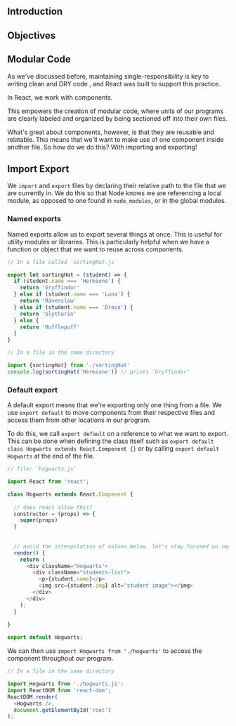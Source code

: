 <!-- Couple things:
  - first off, this is looking great. you do a good job communicating the topic!
  - I made smaller grammar corrections in line
  - I added larger thoughts/suggestions in comments
  - components should be capitalized in file names as well. Notice how App.js is by default
  - what's going on with every function being an arrow function? I saw it used as the constructor below as well. Not sure if that behavior works in react, but review the first paragraph: https://developer.mozilla.org/en-US/docs/Web/JavaScript/Reference/Functions/Arrow_functions
  (Arrow functions have a use and a purpose, but they aren't a replace all functions solution. They should be used where appropriate [i.e. implicit binding of this, inline for better comprehension, etc.]. If a JS developer sees an arrow function, its either because it makes the code easier to read OR you are using it for binding.) consider:
```
function poop() {
  console.log('wot?')
}

const poop = () => {
  console.log('wot?')
}

what is the arrow function bringing us here other than 3 more chars?
plus, no `let` assigned to arrow functions please (see down a ways). it implies we will be re-assigning a variable pointing to a function, which is a bad recipe no no. 
```
 -->

## Introduction
<!-- today, we are talking about x. short and sweet. -->

## Objectives
<!-- what does this readme aim to communicate -->


## Modular Code
<!-- remove reference to 'discussed before'. We are trying to make our curric as non-referential to other curriculum as possible. If we offered a react course for professionals alone, for example, those individuals will not have had discussed that with us. Still make the point that its important, and why. -->
As we've discussed before, maintaining single-responsibility is key to writing clean and DRY code <!-- why? -->, and React was built to support this practice.

In React, we work with components. 
<!-- ...we work with components, which can be expressed in code multiple ways. The most common is via the React class component syntax:
```
class Hogwarts extends React.Component {
  
  render() {
    return (
      <div className="Hogwarts">
        Harry. Did you put your name in the Goblet of Fire?
      </div>
    )
  }
  
}
```

 -->


<!-- Since React applications can grow to significant sizes, we want to make sure we keep it organized. In an effort to do just this, it's standard practice to give each of these components their own file. it is not uncommon to see a React program file tree that looks something like this:

├── README.md
├── public
└── src
    ├── App.js
    ├── Hogwarts.js
    └── SortingHat.js
    
In the example above, each file in src could contain code for a single component.
  -->
  
This empowers the creation of modular code, where units of our programs are clearly labeled and organized by being sectioned off into their own files.

<!-- this transition needs a rework. You set yourself up well in the above statement, then didn't link it well in the next. 

above: "components are modular, this is good."

previously below: "but what I was just telling you about components isn't the important point ('however'), aside from the above point, they are reusable and relatable"

problem: in the below, we discredit the above. instead, go for something along the lines of "Alright, we see that they are modular (they have their own files), and that we can keep them organized this way. Now, all we have to do is figure out how to make use of the code defined in one file within another. Well, this is dirt easy to do in React! Introducing IMPORT EXPORT! <insert dank import export meme... lotsa options>

https://memegenerator.net/img/instances/54479067.jpg
https://memegenerator.net/instance/11027875/yo-dawg-yo-dawg-we-heard-you-like-to-import-data-so-we-put-an-export-feature-into-your-data-import-m
https://cdn.memegenerator.es/descargar/23367796
https://pics.onsizzle.com/file-new-import-export-deport-ctrl-d-trumps-new-favorite-shortcut-3095530.png

"
 -->

What's great about components, however, is that they are reusable and relatable. This means that we'll want to make use of one component inside another file. So how do we do this? With importing and exporting!

## Import Export

<!-- start with what it does instead of the technical relative path line and node referencing etc. In its simplest sense, what does importing/exporting allow us, as react programmers to do? Use modules in other modules. After saying this, give an example, a la:

Let's look at an example of how importing/exporting can be used from a high level. Circling back on our hogwarts file tree:

├── README.md
├── public
└── src
    ├── App.js
    ├── Hogwarts.js
    └── houses
        ├── Gryffindor.js
        ├── Slytherin.js
        ├── Hufflepuff.js
        └── Ravenclaw.js

(Since some of them might not know) Hogwarts School of Magic and Whatever has four houses that make up its student and teacher population. If we were making a react App, we might want to have the `Hogwarts` component make use of every house component. To do this, we would need to make sure to _export_ the house components so they are available for _import_ in the rest of our react application. The code might look like this:

first, export:

```
code snippet export for one house
```

...and then, import!:

```
code snippet importing all houses and throwing them in a render function
```

 -->
We `import` and `export` files by declaring their relative path to the file that we are currently in. We do this so that Node knows we are referencing a local module, as opposed to one found in `node_modules`, or in the global modules.

<!-- ok, here is an important one for you. Above you reference Node. Technically this is right because webpack is bundling via node. Unfortunately, we are so far from students really grasping this, and it risks them convoluting that its the browsers, and not node, that is running the client ready react code in the end. I would just avoid referencing node in general. for most, its a mythical being, and its much easier to have them keep using it totally unaware IMO, but I'll leave that up to you.   -->

### Named exports
<!-- this is a jarring transition. ease them into it. "So far, we were importing whole x. We can also import specific functions from a file like so!" -->
Named exports allow us to export several things at once. This is useful for utility modules or libraries. This is particularly helpful when we have a function or object that we want to reuse across components.

<!-- this example needs a rework. point of named exports is that you can extract specific ones. here this might as well be a default. Simplify the function too.  -->

```js
// In a file called `sortingHat.js`

export let sortingHat = (student) => {
  if (student.name === 'Hermione') {
    return 'Gryffindor'
  } else if (student.name === 'Luna') {
    return 'Ravenclaw'
  } else if (student.name === 'Draco') {
    return 'Slytherin'
  } else {
    return 'Hufflepuff'
  }
}
```
```js
// In a file in the same directory

import {sortingHat} from './sortingHat'
console.log(sortingHat('Hermione')) // prints 'Gryffindor'
```
<!-- show what console would log directly beneath it -->

### Default export

<!-- id start with default exports before going to named exports -->

A default export means that we're exporting only one thing from a file. We use `export default` to move components from their respective files and access them from other locations in our program.

To do this, we call `export default` on a reference to what we want to export. This can be done when defining the class itself such as `export default class Hogwarts extends React.Component {}` or by calling `export default Hogwarts` at the end of the file.
  
<!-- I would suggest keeping it simple to start: 
```js
function poop() {
  console.log('u no it')
}

export default poop
```

OR

```js
export default function poop() {
  console.log('u no it')
}
```

OR

```js
export default function() {
  console.log('u no it')
}
```

all accomplish the same thing. a default export we can import an name whatever we want, i.e.

```js
import noThankYou from './dankMemes/poop.js'

noThankYou()
// > 'u no it'
```
-->

```js
// file: `hogwarts.js`

import React from 'react';

class Hogwarts extends React.Component {
  
  // does react allow this?
  constructor = (props) => {
    super(props)
  }
  
  
  // avoid the interpolation of values below. let's stay focused on import export.
  render() {
    return (
      <div className="Hogwarts">
        <div className="students-list">
          <p>{student.name}</p>
          <img src={student.img} alt="student image"></img>
        </div>
      </div>
    );
  }
  
}

export default Hogwarts;
```
We can then use `import Hogwarts from './hogwarts'` to access the component throughout our program.
<!-- this is sweet. good transition. I would suggest showing it at some point above with plain, non react components too! helps demystify that this is not specific to react.  -->
```js
// In a file in the same directory

import Hogwarts from './hogwarts.js';
import ReactDOM from 'react-dom';
ReactDOM.render(
  <Hogwarts />,
  document.getElementById('root')
);

```

<!-- This is looking awesome guys! -->
